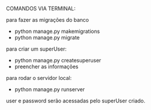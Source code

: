 COMANDOS VIA TERMINAL:

para fazer as migrações do banco
- python manage.py makemigrations
- python manage.py migrate

para criar um superUser:
- python manage.py createsuperuser
- preencher as informações

para rodar o servidor local:
- python manage.py runserver

user e password serão acessadas pelo superUser criado.
